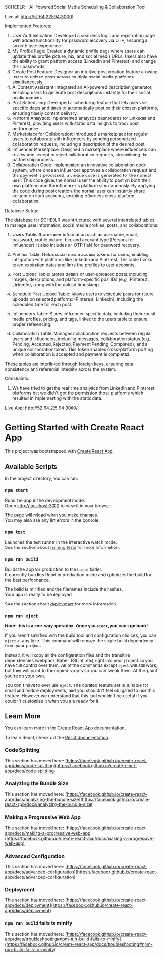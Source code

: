 SCHEDLR - AI-Powered Social Media Scheduling & Collaboration Tool

Live at: http://52.64.225.94:3000/

Implemented Features:

1. User Authentication: Developed a seamless login and registration page with added functionality for password recovery via OTP, ensuring a smooth user experience.
2. My Profile Page: Created a dynamic profile page where users can update their profile picture, bio, and social media URLs. Users also have the ability to grant platform access (LinkedIn and Pinterest) and change their passwords.
3. Create Post Feature: Designed an intuitive post creation feature allowing users to upload posts across multiple social media platforms simultaneously.
4. AI Content Assistant: Integrated an AI-powered description generator, enabling users to generate post descriptions instantly for their social media content.
5. Post Scheduling: Developed a scheduling feature that lets users set specific dates and times to automatically post on their chosen platforms, ensuring timely content delivery.
6. Platform Analytics: Implemented analytics dashboards for LinkedIn and Pinterest, providing users with static data insights to track post performance.
7. Marketplace for Collaboration: Introduced a marketplace for regular users to collaborate with influencers by sending personalized collaboration requests, including a description of the desired post.
8. Influencer Marketplace: Designed a marketplace where influencers can review and accept or reject collaboration requests, streamlining the partnership process.
9. Collaboration Code: Implemented an innovative collaboration code system, where once an influencer approves a collaboration request and the payment is processed, a unique code is generated for the normal user. This code gives the normal user the ability to post on both their own platform and the influencer's platform simultaneously. By applying the code during post creation, the normal user can instantly share content on both accounts, enabling effortless cross-platform collaboration.


Database Setup:

The database for SCHEDLR was structured with several interrelated tables to manage user information, social media profiles, posts, and collaborations:

1. Users Table: Stores user information such as username, email, password, profile picture, bio, and account type (Personal or Influencer). It also includes an OTP field for password recovery.

2. Profiles Table: Holds social media access tokens for users, enabling integration with platforms like LinkedIn and Pinterest. The table tracks token expiration dates and links the profiles to user accounts.

3. Post Upload Table: Stores details of user-uploaded posts, including images, descriptions, and platform-specific post IDs (e.g., Pinterest, LinkedIn), along with the upload timestamp.

4. Schedule Post Upload Table: Allows users to schedule posts for future uploads on selected platforms (Pinterest, LinkedIn), including the scheduled time for each post.

5. Influencers Table: Stores influencer-specific data, including their social media profiles, pricing, and tags, linked to the users table to ensure proper referencing.

6. Collaboration Table: Manages collaboration requests between regular users and influencers, including messages, collaboration status (e.g., Pending, Accepted, Rejected, Payment Pending, Completed), and a unique collaboration token. This token enables cross-platform posting when collaboration is accepted and payment is completed.

These tables are interlinked through foreign keys, ensuring data consistency and referential integrity across the system.


Constraints:

1. We have tried to get the real time analytics from LinkedIn and Pinterest platforms but we didn't got the permission those platforms which resulted in implementing with the static data.

Live App:
http://52.64.225.94:3000/


# Getting Started with Create React App

This project was bootstrapped with [Create React App](https://github.com/facebook/create-react-app).

## Available Scripts

In the project directory, you can run:

### `npm start`

Runs the app in the development mode.\
Open [http://localhost:3000](http://localhost:3000) to view it in your browser.

The page will reload when you make changes.\
You may also see any lint errors in the console.

### `npm test`

Launches the test runner in the interactive watch mode.\
See the section about [running tests](https://facebook.github.io/create-react-app/docs/running-tests) for more information.

### `npm run build`

Builds the app for production to the `build` folder.\
It correctly bundles React in production mode and optimizes the build for the best performance.

The build is minified and the filenames include the hashes.\
Your app is ready to be deployed!

See the section about [deployment](https://facebook.github.io/create-react-app/docs/deployment) for more information.

### `npm run eject`

**Note: this is a one-way operation. Once you `eject`, you can't go back!**

If you aren't satisfied with the build tool and configuration choices, you can `eject` at any time. This command will remove the single build dependency from your project.

Instead, it will copy all the configuration files and the transitive dependencies (webpack, Babel, ESLint, etc) right into your project so you have full control over them. All of the commands except `eject` will still work, but they will point to the copied scripts so you can tweak them. At this point you're on your own.

You don't have to ever use `eject`. The curated feature set is suitable for small and middle deployments, and you shouldn't feel obligated to use this feature. However we understand that this tool wouldn't be useful if you couldn't customize it when you are ready for it.

## Learn More

You can learn more in the [Create React App documentation](https://facebook.github.io/create-react-app/docs/getting-started).

To learn React, check out the [React documentation](https://reactjs.org/).

### Code Splitting

This section has moved here: [https://facebook.github.io/create-react-app/docs/code-splitting](https://facebook.github.io/create-react-app/docs/code-splitting)

### Analyzing the Bundle Size

This section has moved here: [https://facebook.github.io/create-react-app/docs/analyzing-the-bundle-size](https://facebook.github.io/create-react-app/docs/analyzing-the-bundle-size)

### Making a Progressive Web App

This section has moved here: [https://facebook.github.io/create-react-app/docs/making-a-progressive-web-app](https://facebook.github.io/create-react-app/docs/making-a-progressive-web-app)

### Advanced Configuration

This section has moved here: [https://facebook.github.io/create-react-app/docs/advanced-configuration](https://facebook.github.io/create-react-app/docs/advanced-configuration)

### Deployment

This section has moved here: [https://facebook.github.io/create-react-app/docs/deployment](https://facebook.github.io/create-react-app/docs/deployment)

### `npm run build` fails to minify

This section has moved here: [https://facebook.github.io/create-react-app/docs/troubleshooting#npm-run-build-fails-to-minify](https://facebook.github.io/create-react-app/docs/troubleshooting#npm-run-build-fails-to-minify)
